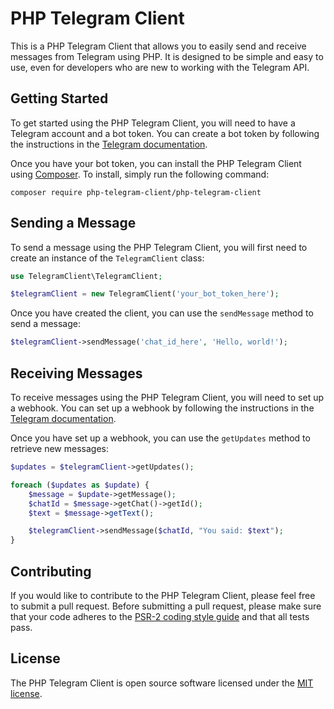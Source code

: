 
# PHP Telegram Client

This is a PHP Telegram Client that allows you to easily send and receive messages from Telegram using PHP. It is designed to be simple and easy to use, even for developers who are new to working with the Telegram API.

## Getting Started

To get started using the PHP Telegram Client, you will need to have a Telegram account and a bot token. You can create a bot token by following the instructions in the [Telegram documentation](https://core.telegram.org/bots#creating-a-new-bot).

Once you have your bot token, you can install the PHP Telegram Client using [Composer](https://getcomposer.org/). To install, simply run the following command:

```
composer require php-telegram-client/php-telegram-client
```

## Sending a Message

To send a message using the PHP Telegram Client, you will first need to create an instance of the `TelegramClient` class:

```php
use TelegramClient\TelegramClient;

$telegramClient = new TelegramClient('your_bot_token_here');
```

Once you have created the client, you can use the `sendMessage` method to send a message:

```php
$telegramClient->sendMessage('chat_id_here', 'Hello, world!');
```

## Receiving Messages

To receive messages using the PHP Telegram Client, you will need to set up a webhook. You can set up a webhook by following the instructions in the [Telegram documentation](https://core.telegram.org/bots/api#getting-updates).

Once you have set up a webhook, you can use the `getUpdates` method to retrieve new messages:

```php
$updates = $telegramClient->getUpdates();

foreach ($updates as $update) {
    $message = $update->getMessage();
    $chatId = $message->getChat()->getId();
    $text = $message->getText();

    $telegramClient->sendMessage($chatId, "You said: $text");
}
```

## Contributing

If you would like to contribute to the PHP Telegram Client, please feel free to submit a pull request. Before submitting a pull request, please make sure that your code adheres to the [PSR-2 coding style guide](https://www.php-fig.org/psr/psr-2/) and that all tests pass.

## License

The PHP Telegram Client is open source software licensed under the [MIT license](https://opensource.org/licenses/MIT).